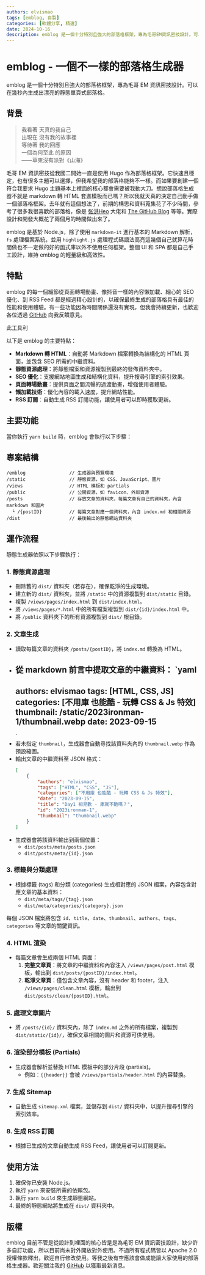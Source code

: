 ```yaml
---
authors: elvismao
tags: [emblog, 自製]
categories: [軟體分享, 精選]
date: 2024-10-16
description: emblog 是一個十分特別且強大的部落格框架，專為毛哥EM資訊密技設計。可以在幾秒內生成出漂亮的靜態單頁式部落格。
---
```


# emblog - 一個不一樣的部落格生成器

emblog 是一個十分特別且強大的部落格框架，專為毛哥 EM 資訊密技設計。可以在幾秒內生成出漂亮的靜態單頁式部落格。

## 背景

> 我看著 天真的我自己  
> 出現在 沒有我的故事裡  
> 等待著 我的回應  
> 一個為何至此 的原因  
> ——草東沒有派對《山海》

毛哥 EM 資訊密技從我國二開始一直是使用 Hugo 作為部落格框架。它快速且穩定，也有很多主題可以選擇，但我希望我的部落格能夠不一樣。而如果要創建一個符合我要求 Hugo 主題基本上裡面的核心都會需要被我動大刀。想說部落格生成器不就是 markdown 轉 HTML 套進模板而已嗎？所以我就天真的決定自己動手做一個部落格框架。去年就有這個想法了，前期的構思和資料蒐集花了不少時間，參考了很多我很喜歡的部落格，像是 [张洪Heo](https://blog.zhheo.com/) 大佬和 [The GitHub Blog](https://github.blog/) 等等。實際設計和開發大概花了兩個月的時間做出來了。

emblog 是基於 Node.js，除了使用 `markdown-it` 進行基本的 Markdown 解析，`fs` 處理檔案系統，並用 `highlight.js` 處理程式碼語法高亮這幾個自己就算花時間做也不一定做的好的函式庫以外不使用任何框架。整個 UI 和 SPA 都是自己手工設計，維持 emblog 的輕量級和高效性。

## 特點

emblog 的每一個細節從頁面轉場動畫、像抖音一樣的內容懶加載、細心的 SEO 優化、到 RSS Feed 都是經過精心設計的，以確保最終生成的部落格具有最佳的性能和使用體驗。有一些功能因為時間關係還沒有實現，但我會持續更新，也歡迎各位透過 [GitHub](https://github.com/Edit-Mr/emtech) 向我反饋意見。

此工具利

以下是 emblog 的主要特點：

-   **Markdown 轉 HTML**：自動將 Markdown 檔案轉換為結構化的 HTML 頁面，並包含 SEO 所需的中繼資料。
-   **靜態資源處理**：將靜態檔案和資源複製到最終的發佈資料夾中。
-   **SEO 優化**：支援網站地圖生成和結構化資料，提升搜尋引擎的索引效果。
-   **頁面轉場動畫**：提供頁面之間流暢的過渡動畫，增強使用者體驗。
-   **懶加載技術**：優化內容的載入速度，提升網站性能。
-   **RSS 訂閱**：自動生成 RSS 訂閱功能，讓使用者可以即時獲取更新。

## 主要功能

當你執行 `yarn build` 時，emblog 會執行以下步驟：

## 專案結構

```plaintext
/emblog                // 生成器與預覽環境
/static                // 靜態資源，如 CSS、JavaScript、圖片
/views                 // HTML 模板和 partials
/public                // 公開資源，如 favicon、外部資源
/posts                 // 存放文章的資料夾，每篇文章有自己的資料夾，內含 markdown 和圖片
  └ /{postID}          // 每篇文章對應一個資料夾，內含 index.md 和相關資源
/dist                  // 最後輸出的靜態網站資料夾
```

## 運作流程

靜態生成器依照以下步驟執行：

### 1. 靜態資源處理

-   刪除舊的 `dist/` 資料夾（若存在），確保乾淨的生成環境。
-   建立新的 `dist/` 資料夾，並將 `/static` 中的資源複製到 `dist/static` 目錄。
-   複製 `/views/pages/index.html` 到 `dist/index.html`。
-   將 `/views/pages/*.html` 中的所有檔案複製到 `dist/{id}/index.html` 中。
-   將 `/public` 資料夾下的所有資源複製到 `dist/` 根目錄。

### 2. 文章生成

-   讀取每篇文章的資料夾 `/posts/{postID}`，將 `index.md` 轉換為 HTML。
-   從 markdown 前言中提取文章的中繼資料：
    `yaml
    ---
    authors: elvismao
    tags: [HTML, CSS, JS]
    categories: [不用庫 也能酷 - 玩轉 CSS & Js 特效]
thumbnail: /static/2023ironman-1/thumbnail.webp
    date: 2023-09-15
    ---
    `
-   若未指定 `thumbnail`，生成器會自動尋找該資料夾內的 `thumbnail.webp` 作為預設縮圖。
-   輸出文章的中繼資料至 JSON 格式：
    ```json
    [
        {
            "authors": "elvismao",
            "tags": ["HTML", "CSS", "JS"],
            "categories": ["不用庫 也能酷 - 玩轉 CSS & Js 特效"],
            "date": "2023-09-15",
            "title": "Day1 相見歡 - 庫就不酷嗎？",
            "id": "2023ironman-1",
            "thumbnail": "thumbnail.webp"
        }
    ]
    ```
-   生成器會將該資料輸出到兩個位置：
    -   `dist/posts/meta/posts.json`
    -   `dist/posts/meta/{id}.json`

### 3. 標籤與分類處理

-   根據標籤 (tags) 和分類 (categories) 生成相對應的 JSON 檔案，內容包含對應文章的基本資料：
    -   `dist/meta/tags/{tag}.json`
    -   `dist/meta/categories/{category}.json`

每個 JSON 檔案將包含 `id`、`title`、`date`、`thumbnail`、`authors`、`tags`、`categories` 等文章的關鍵資訊。

### 4. HTML 渲染

-   每篇文章會生成兩個 HTML 頁面：
    1. **完整文章頁**：將文章的中繼資料和內容注入 `/views/pages/post.html` 模板，輸出到 `dist/posts/{postID}/index.html`。
    2. **乾淨文章頁**：僅包含文章內容，沒有 header 和 footer，注入 `/views/pages/clean.html` 模板，輸出到 `dist/posts/clean/{postID}.html`。

### 5. 處理文章圖片

-   將 `/posts/{id}/` 資料夾內，除了 `index.md` 之外的所有檔案，複製到 `dist/static/{id}/`，確保文章相關的圖片和資源可供使用。

### 6. 渲染部分模板 (Partials)

-   生成器會解析並替換 HTML 模板中的部分片段 (partials)。
    -   例如：`{{header}}` 會被 `/views/partials/header.html` 的內容替換。

### 7. 生成 Sitemap

-   自動生成 `sitemap.xml` 檔案，並儲存到 `dist/` 資料夾中，以提升搜尋引擎的索引效率。

### 8. 生成 RSS 訂閱

-   根據已生成的文章自動生成 RSS Feed，讓使用者可以訂閱更新。

## 使用方法

1. 確保你已安裝 Node.js。
2. 執行 `yarn` 來安裝所需的依賴包。
3. 執行 `yarn build` 來生成靜態網站。
4. 最終的靜態網站將生成在 `dist/` 資料夾中。

## 版權

emblog 目前不管是從設計到裡面的核心皆是是為毛哥 EM 資訊密技設計，缺少許多自訂功能，所以目前尚未對外開放對外使用。不過所有程式碼皆以 Apache 2.0 授權條款釋出，歡迎自行修改使用。等我之後有空應該會做成能讓大家使用的部落格生成器。歡迎關注我的 [GitHub](https://github.com/Edit-Mr/emtech) 以獲取最新消息。
